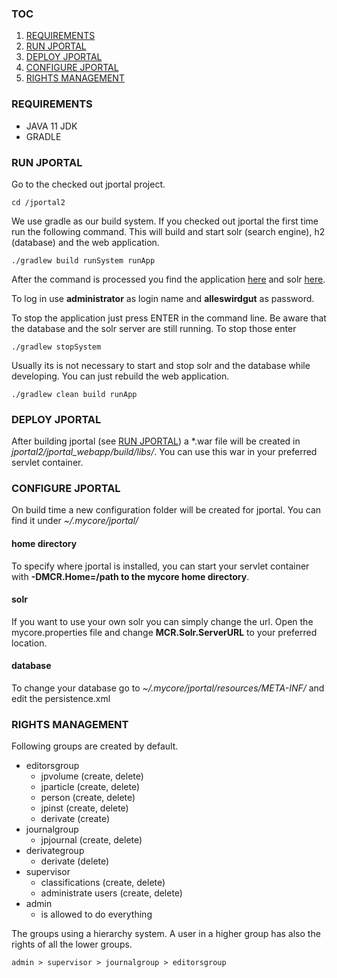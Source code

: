 ### TOC
1. [REQUIREMENTS](#requirements)
2. [RUN JPORTAL](#run-jportal)
3. [DEPLOY JPORTAL](#deploy-jportal)
4. [CONFIGURE JPORTAL](#configure-jportal)
5. [RIGHTS MANAGEMENT](#rights-management)


### REQUIREMENTS
* JAVA 11 JDK
* GRADLE


### RUN JPORTAL

Go to the checked out jportal project.

    cd /jportal2

We use gradle as our build system. If you checked out jportal the first time run the following command. This will build and start solr (search engine), h2 (database) and the web application.

    ./gradlew build runSystem runApp

After the command is processed you find the application [here](http://localhost:8291/jportal "jportal") and solr [here](http://localhost:8391/solr "solr").

To log in use **administrator** as login name and **alleswirdgut** as password.

To stop the application just press ENTER in the command line. Be aware that the database and the solr
server are still running. To stop those enter

    ./gradlew stopSystem

Usually its is not necessary to start and stop solr and the database while developing. You can just rebuild the web application.

    ./gradlew clean build runApp

### DEPLOY JPORTAL
After building jportal (see [RUN JPORTAL](#run-jportal)) a *.war file will be created in *jportal2/jportal_webapp/build/libs/*. You can use this war in your preferred servlet container.


### CONFIGURE JPORTAL
On build time a new configuration folder will be created for jportal. You can find it under *~/.mycore/jportal/*

#### home directory
To specify where jportal is installed, you can start your servlet container with **-DMCR.Home=/path to the mycore home directory**.

#### solr
If you want to use your own solr you can simply change the url. Open the mycore.properties file and change **MCR.Solr.ServerURL** to your preferred location.

#### database
To change your database go to *~/.mycore/jportal/resources/META-INF/* and edit the persistence.xml


### RIGHTS MANAGEMENT

Following groups are created by default.

+ editorsgroup
  * jpvolume (create, delete)
  * jparticle (create, delete)
  * person (create, delete)
  * jpinst (create, delete)
  * derivate (create)
+ journalgroup
  * jpjournal (create, delete)
+ derivategroup
  * derivate (delete)
+ supervisor
  * classifications (create, delete)
  * administrate users (create, delete)
+ admin
  * is allowed to do everything

The groups using a hierarchy system. A user in a higher group has
also the rights of all the lower groups.

    admin > supervisor > journalgroup > editorsgroup

